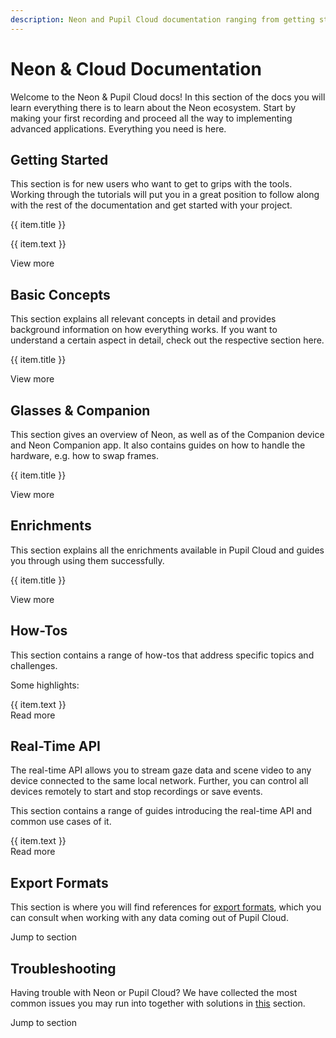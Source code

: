 ```yaml
---
description: Neon and Pupil Cloud documentation ranging from getting started guides to explanations of advanced concepts, how-to guides, and references on export formats and APIs.
---
```


# Neon & Cloud Documentation

Welcome to the Neon & Pupil Cloud docs! In this section of the docs you will learn everything there is to learn about the Neon ecosystem. Start by making your first recording and proceed all the way to implementing advanced applications. Everything you need is here.

## Getting Started

This section is for new users who want to get to grips with the tools. Working through the tutorials will put you in a great position to follow along with the rest of the documentation and get started with your project.


<div>
  <div class="grid grid-cols-1 sm-grid-cols-2 md-grid-cols-3 lg-grid-cols-2 xl-grid-cols-3 gap-8">
    <div v-for="(item,idxgS) in gettingStarted">
      <v-img class="rounded" style="margin-bottom:32px;" :src="require(`../media/neon/overview-${idxgS + 1}.jpg`)"></v-img>
      <p class="caption--1 font-weight-bold pb-3">{{ item.title }}</p>
      <p class="caption--1">
        {{ item.text }}
      </p>
    </div>
  </div>
</div>

<router-link class="underline" to="/neon/getting-started/first-recording.html">View more</router-link>

<v-divider />

## Basic Concepts

This section explains all relevant concepts in detail and provides background information on how everything works. If you want to understand a certain aspect in detail, check out the respective section here.

<div class="pb-4">
  <v-btn
    v-for="(item,idxbC) in basicConcepts"
    :key="idxbC"
    outline
    round
    color="primary"
    :to="item.link"
    style="font-weight:normal;"
  >
    {{ item.title }}
  </v-btn>
</div>

<router-link class="underline" to="/neon/basic-concepts/">View more</router-link>

<v-divider />

## Glasses & Companion

This section gives an overview of Neon, as well as of the Companion device and Neon Companion app. It also contains guides on how to handle the hardware, e.g. how to swap frames.

<div class="pb-4">
  <v-btn
    v-for="(item,idxGlC) in glassesAndCompanion"
    :key="idxGlC"
    outline
    round
    color="primary"
    :to="item.link"
    style="font-weight:normal;"
  >
    {{ item.title }}
  </v-btn>
</div>

<router-link class="underline" to="/neon/glasses-and-companion/technical-overview/">View more</router-link>

<v-divider />

## Enrichments

This section explains all the enrichments available in Pupil Cloud and guides you through using them successfully.

<div class="pb-4">
  <v-btn
    v-for="(item,idxEnrich) in enrichments"
    :key="idxEnrich"
    outline
    round
    color="primary"
    :to="item.link"
    style="font-weight:normal;"
  >
    {{ item.title }}
  </v-btn>
</div>

<router-link class="underline" to="/enrichments/">View more</router-link>

<v-divider />

## How-Tos

This section contains a range of how-tos that address specific topics and challenges.

Some highlights:

<div class="howto-container">
  <v-expansion-panel v-model="panelHowTo">
    <v-expansion-panel-content
      v-for="(item, idxHowTo) in panelContent"
      :key="idxHowTo"
      hide-actions
    >
      <template v-slot:header>
        <div class="flex">
          <div style="width:16px;margin-right:8px">{{ panelHowTo === idxHowTo ? '-' : '+' }}</div>
          <span>{{ item.title }}</span>
        </div>
      </template>
      <v-card>
        <v-card-text class="pt-0 pl-5">
          <div class="pb-2">
            {{ item.text }}
          </div>
          <router-link class="underline" :to="item.link">Read more</router-link>
        </v-card-text>
      </v-card>
    </v-expansion-panel-content>
  </v-expansion-panel>
</div>

<v-divider />

## Real-Time API

The real-time API allows you to stream gaze data and scene video to any device connected to the same local network. Further, you can control all devices remotely to start and stop recordings or save events.

This section contains a range of guides introducing the real-time API and common use cases of it.

<div class="howto-container">
  <v-expansion-panel v-model="panelRealTimeApi">
    <v-expansion-panel-content
      v-for="(item, idxApi) in realTimeAPI"
      :key="idxApi"
      hide-actions
    >
      <template v-slot:header>
        <div class="flex">
          <div style="width:16px;margin-right:8px">{{ panelRealTimeApi === idxApi ? '-' : '+' }}</div>
          <span>{{ item.title }}</span>
        </div>
      </template>
      <v-card>
        <v-card-text class="pt-0 pl-5">
          <div class="pb-2">
            {{ item.text }}
          </div>
          <router-link class="underline" :to="item.link">Read more</router-link>
        </v-card-text>
      </v-card>
    </v-expansion-panel-content>
  </v-expansion-panel>
</div>

<v-divider />

## Export Formats

This section is where you will find references for [export formats](/export-formats/recording-data/neon), which you can consult when working with any data coming out of Pupil Cloud.

<router-link class="underline" to="/export-formats/recording-data/neon">Jump to section</router-link>

<v-divider />

## Troubleshooting

Having trouble with Neon or Pupil Cloud? We have collected the most common issues you may run into together with solutions in [this](/neon/troubleshooting) section.

<router-link class="underline" to="/neon/troubleshooting">Jump to section</router-link>

<script>
export default {
  data() {
    return {
      panelHowTo: null,
      panelRealTimeApi: null,
      gettingStarted: [
        {
          title: "Make Your First Recording",
          text: "Using your Neon eye tracking system for the first time? Follow these steps to make your first recording!",
        },
        {
          title: "Understand The Ecosystem",
          text: "The Neon ecosystem contains a range of tools that support you during data collection and data analysis. Learn more about all the tools available to power your eye tracking research!",
        },
        {
          title: "Analyse Recordings in Pupil Cloud",
          text: "This guide shows you how to go from newly uploaded Neon recordings to enriched data ready for analysis and download using Pupil Cloud.",
        }
      ],
      panelContent: [
        {
          title: "Monitor your Data Collection in Real-Time",
          text: "All data generated by Neon can be monitored in real-time using the Neon Monitor app. To access the app simply visit pi.local in your browser while being connected to the same WiFi network as your Companion Device.",
          link: "/neon/how-tos/data-collection/monitor-your-data-collection-in-real-time.html",
        },
        {
          title: "Achieve super-precise Time Sync",
          text: "For some applications, it is critical to accurately synchronize your Neon with another clock. That could be from a second Neon device, an external sensor, or a computer you use for stimulus presentation. This guide shows you how to achieve this with.",
          link: "/neon/how-tos/data-collection/achieve-super-precise-time-sync.html",
        },
      ],
      realTimeAPI: [
        {
          title: "Introduction",
          text: "Get started using the real-time API here! This guide shows you how to get things running and what the available API calls are.",
          link: "/neon/real-time-api/introduction/",
        },
        {
          title: "Track your Experiment Progress using Events",
          text: "Running a data collection for an experiment can be an organizational challenge. Using events, tracking the progress of an experiment becomes very easy and can often be fully automated though. Follow this guide to see how!",
          link: "/neon/real-time-api/track-your-experiment-progress-using-events/",
        },
      ],
      basicConcepts: [
        {
          title: "Gaze",
          link: "/neon/basic-concepts/data-streams/#gaze",
        },
        {
          title: "Fixations",
          link: "/neon/basic-concepts/data-streams/#fixations",
        },
        {
          title: "Wearers",
          link: "/neon/basic-concepts/recordings-wearers-and-templates/#wearers",
        },
        {
          title: "Templates",
          link: "/neon/basic-concepts/recordings-wearers-and-templates/#templates",
        },
      ],
      glassesAndCompanion: [
        {
          title: "Technical Overview",
          link: "/neon/glasses-and-companion/technical-overview/",
        },
        {
          title: "Companion Device",
          link: "/neon/glasses-and-companion/companion-device/",
        },
      ],
      enrichments: [
        {
          title: "Reference Image Mapper",
          link: "/enrichments/reference-image-mapper/",
        },
        {
          title: "Marker Mapper",
          link: "/enrichments/marker-mapper/",
        },
        {
          title: "Face Mapper",
          link: "/enrichments/face-mapper/",
        },
        {
          title: "Gaze Overlay",
          link: "/enrichments/gaze-overlay/",
        },
      ],
    };
  },
}
</script>

